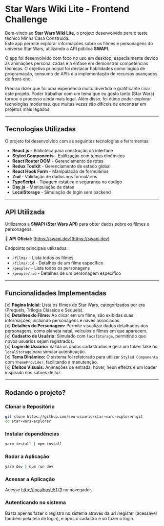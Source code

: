 # Star Wars Wiki Lite - Frontend Challenge

Bem-vindo ao **Star Wars Wiki Lite**, o projeto desenvolvido para o teste técnico Minha Casa Construida.  
Este app permite explorar informações sobre os filmes e personagens do universo Star Wars, utilizando a API pública **SWAPI**.

O app foi desenvolvido com foco no uso em desktop, especialmente devido às animações personalizadas e à ênfase em demonstrar competências técnicas. O objetivo principal foi destacar habilidades como lógica de programação, consumo de APIs e a implementação de recursos avançados de front-end.

Preciso dizer que foi uma experiência muito divertida e gratificante criar este projeto. Poder trabalhar com um tema que eu gosto tanto (Star Wars) tornou o processo ainda mais legal. Além disso, foi ótimo poder explorar tecnologias modernas, que muitas vezes são difíceis de encontrar em projetos mais legados.

---

## Tecnologias Utilizadas

O projeto foi desenvolvido com as seguintes tecnologias e ferramentas:

- **React.js** - Biblioteca para construção da interface
- **Styled Components** - Estilização com temas dinâmicos
- **React Router DOM** - Gerenciamento de rotas
- **Redux Toolkit** - Gerenciamento de estado global
- **React Hook Form** - Manipulação de formulários
- **Zod** - Validação de dados nos formulários
- **TypeScript** - Tipagem estática e segurança no código
- **Day.js** - Manipulação de datas
- **LocalStorage** - Simulação de login sem backend

---

## API Utilizada

Utilizamos a **SWAPI (Star Wars API)** para obter dados sobre os filmes e personagens:

🔗 **API Oficial:** [https://swapi.dev](https://swapi.dev)  

Endpoints principais utilizados:

- `/films/` - Lista todos os filmes
- `/films/:id` - Detalhes de um filme específico
- `/people/` - Lista todos os personagens
- `/people/:id` - Detalhes de um personagem específico

---

## Funcionalidades Implementadas

[x] **Página Inicial:** Lista os filmes do Star Wars, categorizados por era (Prequels, Trilogia Clássica e Sequels).  
[x] **Detalhes do Filme:** Ao clicar em um filme, são exibidas suas informações, incluindo personagens e naves associadas.  
[x] **Detalhes do Personagem:** Permite visualizar dados detalhados dos personagens, como planeta natal, veículos e filmes em que aparecem.  
[x] **Cadastro de Usuário:** Simulado com `localStorage`, permitindo que novos usuários sejam registrados.  
[x] **Login de Usuário:** Valida os dados cadastrados e gera um token fake no `localStorage` para simular autenticação.  
[x] **Tema Dinâmico:** O sistema foi refatorado para utilizar `Styled Components` com `ThemeProvider`, facilitando a manutenção.  
[x] **Efeitos Visuais:** Animações de entrada, hover, neon effects e um loader inspirado nos sabres de luz.  

---

## Rodando o projeto?

### Clonar o Repositório

```sh
git clone https://github.com/seu-usuario/star-wars-explorer.git
cd star-wars-explorer
```

### Instalar dependências

```sh
yarn install | npm install
```

### Rodar a Aplicação

```sh
yarn dev | npm run dev
```

### Acessar a Aplicação

Acesse <http://localhost:5173> no navegador.

### Autenticando no sistema

Basta apenas fazer o registro no sistema através da url /register (acessável também pela tela de login), e após o cadastro é só fazer o login.
